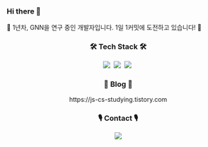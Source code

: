 ### Hi there 👋
🌱 1년차, GNN을 연구 중인 개발자입니다. 1일 1커밋에 도전하고 있습니다! 🌱

<h3 align="center">🛠 Tech Stack 🛠</h3>

<p align="center">
  <img src="https://img.shields.io/badge/Python-3766AB?style=flat-square&logo=Python&logoColor=white"/></a>&nbsp
  <img src="https://img.shields.io/badge/PyTorch-FE642E?style=flat-square&logo=PyTorch&logoColor=white"/></a>&nbsp
  <img src="https://img.shields.io/badge/TensorFlow-FAAC58?style=flat-square&logo=TensorFlow&logoColor=white"/></a>&nbsp
</p>

<h3 align="center">🔆 Blog 🔆</h3>
<p align="center">https://js-cs-studying.tistory.com</p>

<h3 align="center">🎙 Contact 🎙</h3>
<p align="center">
  <a href="mailto:jsroh1013@naver.com"><img src="https://img.shields.io/badge/Gmail-d14836?style=flat-square&logo=Gmail&logoColor=white&link=jsroh1013@naver.com"/></a>
</p>

<!--
**jisu1013/jisu1013** is a ✨ _special_ ✨ repository because its `README.md` (this file) appears on your GitHub profile.

Here are some ideas to get you started:

- 🔭 I’m currently working on ...
- 🌱 I’m currently learning ...
- 👯 I’m looking to collaborate on ...
- 🤔 I’m looking for help with ...
- 💬 Ask me about ...
- 📫 How to reach me: ...
- 😄 Pronouns: ...
- ⚡ Fun fact: ...
-->
